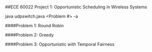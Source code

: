 ##ECE 60022 Project 1: Opportunistic Scheduling in Wireless Systems

java udpswitch.java \<Problem #> -a

####Problem 1: Round Robin

####Problem 2: Greedy

####Problem 3: Opportunistic with Temporal Fairness
